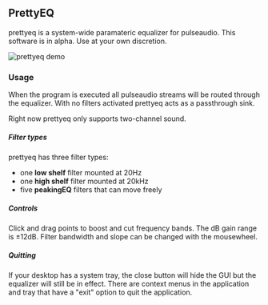 ## PrettyEQ

prettyeq is a system-wide paramateric equalizer for pulseaudio. This software
is in alpha. Use at your own discretion.

![prettyeq demo](https://i.fluffy.cc/gH3TjhjzV1rCH0Pdhwjxh6MxRqB39j05.gif)

### Usage

When the program is executed all pulseaudio streams will be routed through the
equalizer. With no filters activated prettyeq acts as a passthrough sink.

Right now prettyeq only supports two-channel sound.

##### Filter types

prettyeq has three filter types:
* one **low shelf** filter mounted at 20Hz
* one **high shelf** filter mounted at 20kHz
* five **peakingEQ** filters that can move freely

##### Controls

Click and drag points to boost and cut frequency bands. The dB gain range is
±12dB. Filter bandwidth and slope can be changed with the mousewheel.

##### Quitting

If your desktop has a system tray, the close button will hide the GUI but the
equalizer will still be in effect. There are context menus in the application
and tray that have a "exit" option to quit the application.
